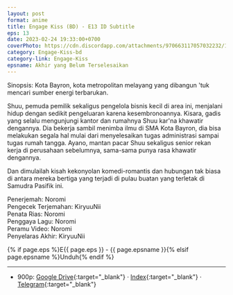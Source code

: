 ```yaml
---
layout: post
format: anime
title: Engage Kiss (BD) - E13 ID Subtitle
eps: 13
date: 2023-02-24 19:33:00+0700
coverPhoto: https://cdn.discordapp.com/attachments/970663117057032232/1023455278345244732/mpv-shot0146.jpg
category: Engage-Kiss-bd
category-link: Engage-Kiss
epsname: Akhir yang Belum Terselesaikan
---
```


Sinopsis: Kota Bayron, kota metropolitan melayang yang dibangun 'tuk mencari sumber energi terbarukan.

Shuu, pemuda pemilik sekaligus pengelola bisnis kecil di area ini, menjalani hidup dengan sedikit pengeluaran karena kesembronoannya.
Kisara, gadis yang selalu mengunjungi kantor dan rumahnya Shuu kar'na khawatir dengannya. Dia bekerja sambil menimba ilmu di SMA Kota Bayron, dia bisa melakukan segala hal mulai dari menyelesaikan tugas administrasi sampai tugas rumah tangga.
Ayano, mantan pacar Shuu sekaligus senior rekan kerja di perusahaan sebelumnya, sama-sama punya rasa khawatir dengannya.

Dan dimulailah kisah kekonyolan komedi-romantis dan hubungan tak biasa di antara mereka bertiga yang terjadi di pulau buatan yang terletak di Samudra Pasifik ini.

Penerjemah: Noromi<br>
Pengecek Terjemahan: KiryuuNii<br>
Penata Rias: Noromi<br>
Penggaya Lagu: Noromi<br>
Peramu Video: Noromi<br>
Penyelaras Akhir: KiryuuNii<br>

{% if page.eps %}E{{ page.eps }} - {{ page.epsname }}{% elsif page.epsname %}Unduh{% endif %}

---
- 900p: [Google Drive](https://drive.google.com/file/d/1Wh1nhYKjdBSBgZiXxZ8hsXWh314kyaNo/view?usp=share_link){:target="_blank"} &middot; [Index](https://proyek.a-1ddl.workers.dev/3:/Musim%20Panas%202022/%5BBD%5D/%5BA-1%5D%20Engage%20Kiss%20%5BBD%5D%5B900p%20TrueHD%5D/%5BA-1%5D%20Engage%20Kiss%20-%2013%20%5BBD%5D%5B900p%20TrueHD%5D%5BC46083DD%5D.mkv){:target="_blank"} &middot; [Telegram](https://t.me/a1fansubweeklies/234){:target="_blank"}
